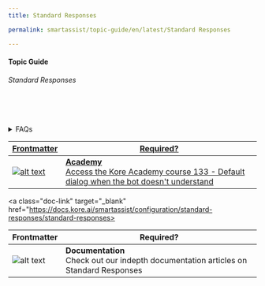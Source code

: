 ```yaml
---
title: Standard Responses

permalink: smartassist/topic-guide/en/latest/Standard Responses

---
```

#### Topic Guide
###### Standard Responses

<br>
<br>
<br>

<details>
  <summary>FAQs
  </summary>

  <a class="doc-link" target="_blank" href="https://developer.kore.ai/docs/bots/bot-intelligence/default-dialog/#Standard_Responses">
 
  How to customize Standard Responses?

</a>

<a class="doc-link" target="_blank" href="https://developer.kore.ai/docs/bots/bot-builder-tool/dialog-task/prompt-editor/">
 
  How to use prompt editor?

</a>


<a class="doc-link" target="_blank" href="https://developer.kore.ai/docs/bots/bot-intelligence/default-dialog/">
 
  How to define fallback or default behavior?

</a>


<a class="doc-link" target="_blank" href="https://developer.kore.ai/docs/bots/advanced-topics/event-based-bot-actions/">

  How to define event based custom flows?

</a>


</details>



<a class="doc-link" target="_blank" href="https://academy.kore.ai/learningpath/course-133---the-default-dialog---when-the-bot-doesnt-understand">
 

| Frontmatter | Required? |
|-------------|-------------|
| ![alt text](images/docIcon.svg "Title") | **Academy**  <br /> Access the Kore Academy course 133 - Default dialog when the bot doesn't understand | 


</a>


<a class="doc-link" target="_blank" href="https://docs.kore.ai/smartassist/configuration/standard-responses/standard-responses>
 

| Frontmatter | Required? |
|-------------|-------------|
| ![alt text](images/docIcon.svg "Title") | **Documentation**  <br /> Check out our indepth documentation articles on Standard Responses | 


</a>

